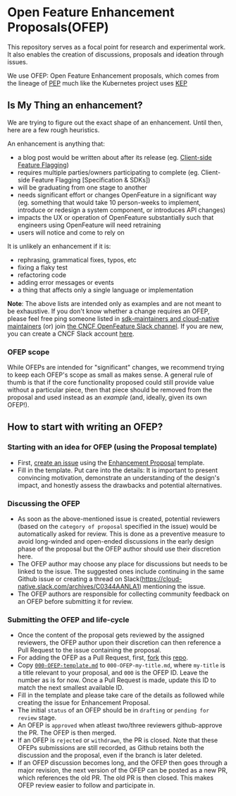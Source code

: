# Open Feature Enhancement Proposals(OFEP)

This repository serves as a focal point for research and experimental work.
It also enables the creation of discussions, proposals and ideation through issues.

We use OFEP: Open Feature Enhancement proposals, which comes from the lineage of [PEP](https://peps.python.org/pep-0001/) much like the Kubernetes project uses [KEP](https://github.com/OpenFeature/enhancements/blob/master/keps/README.md)

## Is My Thing an enhancement?

We are trying to figure out the exact shape of an enhancement. Until then, here are a few rough heuristics.

An enhancement is anything that:

- a blog post would be written about after its release (eg. [Client-side Feature Flagging](https://openfeature.dev/blog/catering-to-the-client-side))
- requires multiple parties/owners participating to complete (eg. Client-side Feature Flagging [Specification & SDKs])
- will be graduating from one stage to another
- needs significant effort or changes OpenFeature in a significant way (eg. something that would take 10 person-weeks to implement, introduce or redesign a system component, or introduces API changes)
- impacts the UX or operation of OpenFeature substantially such that engineers using OpenFeature will need retraining
- users will notice and come to rely on

It is unlikely an enhancement if it is:
- rephrasing, grammatical fixes, typos, etc
- fixing a flaky test
- refactoring code
- adding error messages or events
- a thing that affects only a single language or implementation

**Note**: The above lists are intended only as examples and are not meant to be exhaustive. If you don't know whether a change requires an OFEP, please feel free ping someone listed in [sdk-maintainers and cloud-native maintainers](https://github.com/orgs/open-feature/teams) (or) join [the CNCF OpenFeature Slack channel](https://cloud-native.slack.com/archives/C0344AANLA1). If you are new, you can create a CNCF Slack account [here](https://slack.cncf.io/).

### OFEP scope

While OFEPs are intended for "significant" changes, we recommend trying to keep each OFEP's scope as small as makes sense. A general rule of thumb is that if the core functionality proposed could still provide value without a particular piece, then that piece should be removed from the proposal and used instead as an *example* (and, ideally, given its own OFEP!).

## How to start with writing an OFEP? 

### Starting with an idea for OFEP (using the Proposal template)

- First, [create an issue](https://docs.github.com/en/issues/tracking-your-work-with-issues/creating-an-issue) using the [Enhancement Proposal](https://github.com/open-feature/ofep/issues/new?assignees=beeme1mr&labels=OFEP&projects=&template=Proposal.yaml&title=%5BProposal%5D+) template.
- Fill in the template. Put care into the details: It is important to present convincing motivation, demonstrate an understanding of the design's impact, and honestly assess the drawbacks and potential alternatives.

### Discussing the OFEP

- As soon as the above-mentioned issue is created, potential reviewers (based on the `category of proposal` specified in the issue) would be automatically asked for review. This is done as a preventive measure to avoid long-winded and open-ended discussions in the early design phase of the proposal but the OFEP author should use their discretion here.
- The OFEP author may choose any place for discussions but needs to be linked to the issue. The suggested ones include continuing in the same Github issue or creating a thread on Slack(https://cloud-native.slack.com/archives/C0344AANLA1) mentioning the issue. 
- The OFEP authors are responsible for collecting community feedback on an OFEP before submitting it for review. 

### Submitting the OFEP and life-cycle

- Once the content of the proposal gets reviewed by the assigned reviewers, the OFEP author upon their discretion can then reference a Pull Request to the issue containing the proposal. 
- For adding the OFEP as a Pull Request, first, [fork](https://help.github.com/en/articles/fork-a-repo) this [repo](https://github.com/open-feature/ofep).
- Copy [`000-OFEP-template.md`](./000-OFEP-template.md) to `000-OFEP-my-title.md`, where `my-title` is a title relevant to your proposal, and `000` is the OFEP ID. Leave the number as is for now. Once a Pull Request is made, update this ID to match the next smallest available ID.
- Fill in the template and please take care of the details as followed while creating the issue for Enhancement Proposal.
- The initial `status` of an OFEP should be in `drafting` or `pending for review` stage.
- An OFEP is `approved` when atleast two/three reviewers github-approve the PR. The OFEP is then merged.
- If an OFEP is `rejected` or `withdrawn`, the PR is closed. Note that these OFEPs submissions are still recorded, as Github retains both the discussion and the proposal, even if the branch is later deleted.
- If an OFEP discussion becomes long, and the OFEP then goes through a major revision, the next version of the OFEP can be posted as a new PR, which references the old PR. The old PR is then closed. This makes OFEP review easier to follow and participate in.
